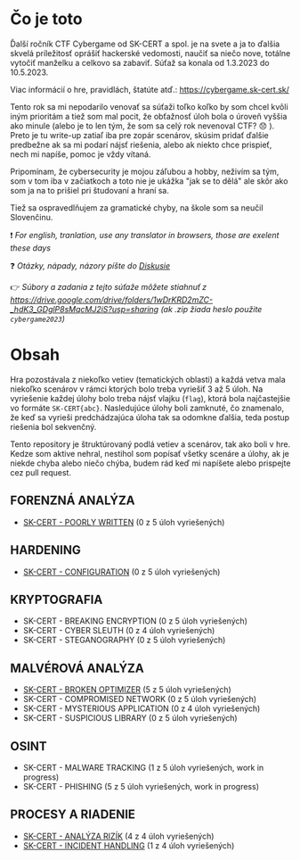 # Čo je toto

Ďalší ročník CTF Cybergame od SK-CERT a spol. je na svete a ja to ďalšia skvelá príležitosť oprášiť hackerské vedomosti, naučiť sa niečo nove, totálne vytočiť manželku a celkovo sa zabaviť. Súťaž sa konala od 1.3.2023 do 10.5.2023.

Viac informácií o hre, pravidlách, štatúte atď.: https://cybergame.sk-cert.sk/

Tento rok sa mi nepodarilo venovať sa súťaži toľko koľko by som chcel kvôli iným prioritám a tiež som mal pocit, že obťažnosť úloh bola o úroveň vyššia ako minule (alebo je to len tým, že som sa celý rok nevenoval CTF? :disappointed: ). Preto je tu write-up zatiaľ iba pre zopár scenárov, skúsim pridať ďalšie predbežne ak sa mi podarí nájsť riešenia, alebo ak niekto chce prispieť, nech mi napíše, pomoc je vždy vítaná.

Pripomínam, že cybersecurity je mojou záľubou a hobby, neživím sa tým, som v tom iba v začiatkoch a toto nie je ukážka "jak se to dělá" ale skôr ako som ja na to prišiel pri študovaní a hraní sa.

Tiež sa ospravedlňujem za gramatické chyby, na škole som sa neučil Slovenčinu. 

:exclamation: *For english, tranlation, use any translator in browsers, those are exelent these days* 

:question: *Otázky, nápady, názory píšte do [Diskusie](https://github.com/bakiba/SK-CERT-CYBERGAME-2023/discussions)*

:point_right: *Súbory a zadania z tejto súťaže môžete stiahnuť z https://drive.google.com/drive/folders/1wDrKRD2mZC-_hdK3_GDglP8sMqcMJ2iS?usp=sharing (ak .zip žiada heslo použite `cybergame2023`)*

# Obsah

Hra pozostávala z niekoľko vetiev (tematických oblasti) a každá vetva mala niekoľko scenárov v rámci ktorých bolo treba vyriešiť 3 až 5 úloh. Na vyriešenie každej úlohy bolo treba nájsť vlajku (`flag`), ktorá bola najčastejšie vo formáte `SK-CERT{abc}`. Nasledujúce úlohy boli zamknuté, čo znamenalo, že keď sa vyrieši predchádzajúca úloha tak sa odomkne ďalšia, teda postup riešenia bol sekvenčný.

Tento repository je štruktúrovaný podlá vetiev a scenárov, tak ako boli v hre. Kedze som aktive nehral, nestihol som popísať všetky scenáre a úlohy, ak je niekde chyba alebo niečo chýba, budem rád keď mi napíšete alebo prispejte cez pull request.

## FORENZNÁ ANALÝZA

* [SK-CERT - POORLY WRITTEN](/FORENZN%C3%81%20ANAL%C3%9DZA/SK-CERT%20-%20POORLY%20WRITTEN.md) (0 z 5 úloh vyriešených)

## HARDENING

* [SK-CERT - CONFIGURATION](/HARDENING/SK-CERT%20-%20CONFIGURATION.md) (0 z 5 úloh vyriešených)

## KRYPTOGRAFIA

* SK-CERT - BREAKING ENCRYPTION (0 z 5 úloh vyriešených)
* SK-CERT - CYBER SLEUTH (0 z 4 úloh vyriešených)
* SK-CERT - STEGANOGRAPHY (0 z 5 úloh vyriešených)

## MALVÉROVÁ ANALÝZA

* [SK-CERT - BROKEN OPTIMIZER](MALVÉROVÁ%20ANALÝZA/SK-CERT%20-%20BROKEN%20OPTIMIZER.md) (5 z 5 úloh vyriešených)
* SK-CERT - COMPROMISED NETWORK (0 z 5 úloh vyriešených)
* SK-CERT - MYSTERIOUS APPLICATION (0 z 4 úloh vyriešených)
* SK-CERT - SUSPICIOUS LIBRARY (0 z 5 úloh vyriešených)

## OSINT

* SK-CERT - MALWARE TRACKING (1 z 5 úloh vyriešených, work in progress)
* SK-CERT - PHISHING (5 z 5 úloh vyriešených, work in progress)

## PROCESY A RIADENIE

* [SK-CERT - ANALÝZA RIZÍK](/PROCESY%20A%20RIADENIE/SK-CERT%20-%20ANAL%C3%9DZA%20RIZ%C3%8DK.md) (4 z 4 úloh vyriešených)
* [SK-CERT - INCIDENT HANDLING](/PROCESY%20A%20RIADENIE/SK-CERT%20-%20INCIDENT%20HANDLING.md) (1 z 4 úloh vyriešených)



